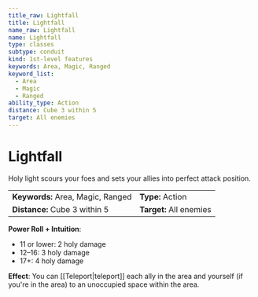```yaml
---
title_raw: Lightfall
title: Lightfall
name_raw: Lightfall
name: Lightfall
type: classes
subtype: conduit
kind: 1st-level features
keywords: Area, Magic, Ranged
keyword_list:
  - Area
  - Magic
  - Ranged
ability_type: Action
distance: Cube 3 within 5
target: All enemies
---
```


# Lightfall

Holy light scours your foes and sets your allies into perfect attack position.

|                                   |                         |
| :-------------------------------- | :---------------------- |
| **Keywords:** Area, Magic, Ranged | **Type:** Action        |
| **Distance:** Cube 3 within 5     | **Target:** All enemies |

**Power Roll + Intuition**:

- 11 or lower: 2 holy damage
- 12–16: 3 holy damage
- 17+: 4 holy damage

**Effect**: You can [[Teleport|teleport]] each ally in the area and yourself (if you're in the area) to an unoccupied space within the area.
